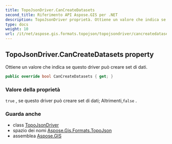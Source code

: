 ```yaml
---
title: TopoJsonDriver.CanCreateDatasets
second_title: Riferimento API Aspose.GIS per .NET
description: TopoJsonDriver proprietà. Ottiene un valore che indica se questo driver può creare set di dati.
type: docs
weight: 10
url: /it/net/aspose.gis.formats.topojson/topojsondriver/cancreatedatasets/
---
```

## TopoJsonDriver.CanCreateDatasets property

Ottiene un valore che indica se questo driver può creare set di dati.

```csharp
public override bool CanCreateDatasets { get; }
```

### Valore della proprietà

`true` , se questo driver può creare set di dati; Altrimenti,`false` .

### Guarda anche

* class [TopoJsonDriver](../)
* spazio dei nomi [Aspose.Gis.Formats.TopoJson](../../topojsondriver/)
* assemblea [Aspose.GIS](../../../)


